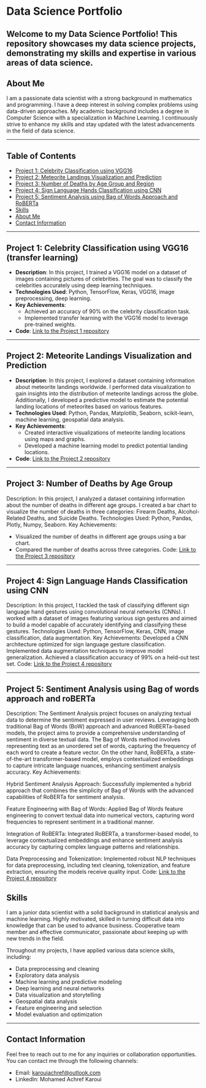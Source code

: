 # Data Science Portfolio

Welcome to my Data Science Portfolio! This repository showcases my data science projects, demonstrating my skills and expertise in various areas of data science.
---
## About Me

I am a passionate data scientist with a strong background in mathematics and programming. I have a deep interest in solving complex problems using data-driven approaches. My academic background includes a degree in Computer Science with a specialization in Machine Learning. I continuously strive to enhance my skills and stay updated with the latest advancements in the field of data science.

---
## Table of Contents

- [Project 1: Celebrity Classification using VGG16](#project-1-celebrity-classification-using-vgg16)
- [Project 2: Meteorite Landings Visualization and Prediction](#project-2-meteorite-landings-visualization-and-prediction)
- [Project 3: Number of Deaths by Age Group and Region](#project-3-number-of-deaths-by-age-group-and-region)
- [Project 4: Sign Language Hands Classification using CNN](#project-4-sign-language-hands-classification-using-cnn)
- [Project 5: Sentiment Analysis using Bag of Words Approach and RoBERTa](#project-5-sentiment-analysis-using-bag-of-words-approach-and-roberta)
- [Skills](#skills)
- [About Me](#about-me)
- [Contact Information](#contact-information)

---

## Project 1: Celebrity Classification using VGG16 (transfer learning)

- **Description**: In this project, I trained a VGG16 model on a dataset of images containing pictures of celebrities. The goal was to classify the celebrities accurately using deep learning techniques.
- **Technologies Used**: Python, TensorFlow, Keras, VGG16, image preprocessing, deep learning.
- **Key Achievements**: 
  - Achieved an accuracy of 90% on the celebrity classification task.
  - Implemented transfer learning with the VGG16 model to leverage pre-trained weights.
- **Code**: [Link to the Project 1 repository](https://github.com/MohamedAchrefKaroui/DataSciencePortfolio/blob/main/celebrity_final.ipynb)

---

## Project 2: Meteorite Landings Visualization and Prediction

- **Description**: In this project, I explored a dataset containing information about meteorite landings worldwide. I performed data visualization to gain insights into the distribution of meteorite landings across the globe. Additionally, I developed a predictive model to estimate the potential landing locations of meteorites based on various features.
- **Technologies Used**: Python, Pandas, Matplotlib, Seaborn, scikit-learn, machine learning, geospatial data analysis.
- **Key Achievements**: 
  - Created interactive visualizations of meteorite landing locations using maps and graphs.
  - Developed a machine learning model to predict potential landing locations.
- **Code**: [Link to the Project 2 repository](https://github.com/MohamedAchrefKaroui/DataSciencePortfolio/blob/main/meteorite-visualization-and-prediction.ipynb)

---

## Project 3: Number of Deaths by Age Group
Description: In this project, I analyzed a dataset containing information about the number of deaths in different age groups. I created a bar chart to visualize the number of deaths in three categories: Firearm Deaths, Alcohol-Related Deaths, and Suicide Deaths.
Technologies Used: Python, Pandas, Plotly, Numpy, Seaborn.
Key Achievements:
- Visualized the number of deaths in different age groups using a bar chart.
- Compared the number of deaths across three categories.
Code: [Link to the Project 3 repository](https://github.com/MohamedAchrefKaroui/DataSciencePortfolio/blob/main/suicide.ipynb)

---

## Project 4: Sign Language Hands Classification using CNN
Description: In this project, I tackled the task of classifying different sign language hand gestures using convolutional neural networks (CNNs). I worked with a dataset of images featuring various sign gestures and aimed to build a model capable of accurately identifying and classifying these gestures.
Technologies Used: Python, TensorFlow, Keras, CNN, image classification, data augmentation.
Key Achievements:
Developed a CNN architecture optimized for sign language gesture classification.
Implemented data augmentation techniques to improve model generalization.
Achieved a classification accuracy of 99% on a held-out test set.
Code: [Link to the Project 4 repository](https://github.com/MohamedAchrefKaroui/DataSciencePortfolio/blob/main/sign_luanguage.ipynb)

---

## Project 5: Sentiment Analysis using Bag of words approach and roBERTa
Description: The Sentiment Analysis project focuses on analyzing textual data to determine the sentiment expressed in user reviews. Leveraging both traditional Bag of Words (BoW) approach and advanced RoBERTa-based models, the project aims to provide a comprehensive understanding of sentiment in diverse textual data. The Bag of Words method involves representing text as an unordered set of words, capturing the frequency of each word to create a feature vector. On the other hand, RoBERTa, a state-of-the-art transformer-based model, employs contextualized embeddings to capture intricate language nuances, enhancing sentiment analysis accuracy.
Key Achievements:

Hybrid Sentiment Analysis Approach: Successfully implemented a hybrid approach that combines the simplicity of Bag of Words with the advanced capabilities of RoBERTa for sentiment analysis.

Feature Engineering with Bag of Words: Applied Bag of Words feature engineering to convert textual data into numerical vectors, capturing word frequencies to represent sentiment in a traditional manner.

Integration of RoBERTa: Integrated RoBERTa, a transformer-based model, to leverage contextualized embeddings and enhance sentiment analysis accuracy by capturing complex language patterns and relationships.

Data Preprocessing and Tokenization: Implemented robust NLP techniques for data preprocessing, including text cleaning, tokenization, and feature extraction, ensuring the models receive quality input.
Code: [Link to the Project 4 repository](https://github.com/MohamedAchrefKaroui/DataSciencePortfolio/blob/main/Sentiment_Analysis_using_Bag_of_words_approach_and_roBERTa.ipynb)

## Skills

I am a junior data scientist with a solid background in statistical analysis and machine learning. Highly motivated, skilled in turning difficult data into knowledge that can be used to advance business. Cooperative team member and effective communicator, passionate about keeping up with new trends in the field.

Throughout my projects, I have applied various data science skills, including:

- Data preprocessing and cleaning
- Exploratory data analysis
- Machine learning and predictive modeling
- Deep learning and neural networks
- Data visualization and storytelling
- Geospatial data analysis
- Feature engineering and selection
- Model evaluation and optimization

---



## Contact Information

Feel free to reach out to me for any inquiries or collaboration opportunities. You can contact me through the following channels:

- Email: karouiachref@outlook.com
- LinkedIn: Mohamed Achref Karoui
